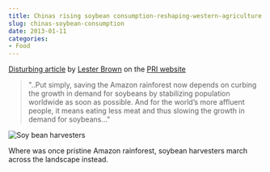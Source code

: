 ```yaml
---
title: Chinas rising soybean consumption-reshaping-western-agriculture
slug: chinas-soybean-consumption
date: 2013-01-11
categories: 
- Food
---
```

[Disturbing article][permaculturenews] by [Lester Brown][earth-policy] on the [PRI website][permaculturenews 2]

> "..Put simply, saving the Amazon rainforest now depends on curbing the growth in demand for soybeans by stabilizing population worldwide as soon as possible. And for the world&#x2019;s more affluent people, it means eating less meat and thus slowing the growth in demand for soybeans&#x2026;"

![][williampickup]

Where was once pristine Amazon rainforest, soybean harvesters march across the landscape instead.

[earth-policy]: http://www.earth-policy.org/
[permaculturenews]: http://permaculturenews.org/2013/01/09/chinas-rising-soybean-consumption-reshaping-western-agriculture
[permaculturenews 2]: http://www.permaculturenews.org/
[williampickup]: /uploads/2014/02/amazon-soy-farming-harvesters.jpg "Soy bean harvesters"